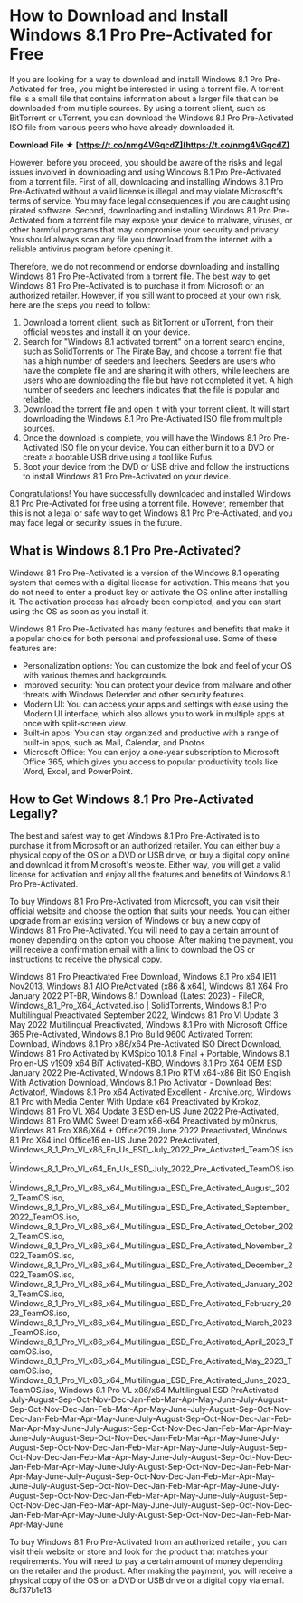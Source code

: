 # How to Download and Install Windows 8.1 Pro Pre-Activated for Free
 
If you are looking for a way to download and install Windows 8.1 Pro Pre-Activated for free, you might be interested in using a torrent file. A torrent file is a small file that contains information about a larger file that can be downloaded from multiple sources. By using a torrent client, such as BitTorrent or uTorrent, you can download the Windows 8.1 Pro Pre-Activated ISO file from various peers who have already downloaded it.
 
**Download File ★ [https://t.co/nmg4VGqcdZ](https://t.co/nmg4VGqcdZ)**


 
However, before you proceed, you should be aware of the risks and legal issues involved in downloading and using Windows 8.1 Pro Pre-Activated from a torrent file. First of all, downloading and installing Windows 8.1 Pro Pre-Activated without a valid license is illegal and may violate Microsoft's terms of service. You may face legal consequences if you are caught using pirated software. Second, downloading and installing Windows 8.1 Pro Pre-Activated from a torrent file may expose your device to malware, viruses, or other harmful programs that may compromise your security and privacy. You should always scan any file you download from the internet with a reliable antivirus program before opening it.
 
Therefore, we do not recommend or endorse downloading and installing Windows 8.1 Pro Pre-Activated from a torrent file. The best way to get Windows 8.1 Pro Pre-Activated is to purchase it from Microsoft or an authorized retailer. However, if you still want to proceed at your own risk, here are the steps you need to follow:
 
1. Download a torrent client, such as BitTorrent or uTorrent, from their official websites and install it on your device.
2. Search for "Windows 8.1 activated torrent" on a torrent search engine, such as SolidTorrents or The Pirate Bay, and choose a torrent file that has a high number of seeders and leechers. Seeders are users who have the complete file and are sharing it with others, while leechers are users who are downloading the file but have not completed it yet. A high number of seeders and leechers indicates that the file is popular and reliable.
3. Download the torrent file and open it with your torrent client. It will start downloading the Windows 8.1 Pro Pre-Activated ISO file from multiple sources.
4. Once the download is complete, you will have the Windows 8.1 Pro Pre-Activated ISO file on your device. You can either burn it to a DVD or create a bootable USB drive using a tool like Rufus.
5. Boot your device from the DVD or USB drive and follow the instructions to install Windows 8.1 Pro Pre-Activated on your device.

Congratulations! You have successfully downloaded and installed Windows 8.1 Pro Pre-Activated for free using a torrent file. However, remember that this is not a legal or safe way to get Windows 8.1 Pro Pre-Activated, and you may face legal or security issues in the future.
  
## What is Windows 8.1 Pro Pre-Activated?
 
Windows 8.1 Pro Pre-Activated is a version of the Windows 8.1 operating system that comes with a digital license for activation. This means that you do not need to enter a product key or activate the OS online after installing it. The activation process has already been completed, and you can start using the OS as soon as you install it.
 
Windows 8.1 Pro Pre-Activated has many features and benefits that make it a popular choice for both personal and professional use. Some of these features are:

- Personalization options: You can customize the look and feel of your OS with various themes and backgrounds.
- Improved security: You can protect your device from malware and other threats with Windows Defender and other security features.
- Modern UI: You can access your apps and settings with ease using the Modern UI interface, which also allows you to work in multiple apps at once with split-screen view.
- Built-in apps: You can stay organized and productive with a range of built-in apps, such as Mail, Calendar, and Photos.
- Microsoft Office: You can enjoy a one-year subscription to Microsoft Office 365, which gives you access to popular productivity tools like Word, Excel, and PowerPoint.

## How to Get Windows 8.1 Pro Pre-Activated Legally?
 
The best and safest way to get Windows 8.1 Pro Pre-Activated is to purchase it from Microsoft or an authorized retailer. You can either buy a physical copy of the OS on a DVD or USB drive, or buy a digital copy online and download it from Microsoft's website. Either way, you will get a valid license for activation and enjoy all the features and benefits of Windows 8.1 Pro Pre-Activated.
 
To buy Windows 8.1 Pro Pre-Activated from Microsoft, you can visit their official website and choose the option that suits your needs. You can either upgrade from an existing version of Windows or buy a new copy of Windows 8.1 Pro Pre-Activated. You will need to pay a certain amount of money depending on the option you choose. After making the payment, you will receive a confirmation email with a link to download the OS or instructions to receive the physical copy.
 
Windows 8.1 Pro Preactivated Free Download,  Windows 8.1 Pro x64 IE11 Nov2013,  Windows 8.1 AIO PreActivated (x86 & x64),  Windows 8.1 X64 Pro January 2022 PT-BR,  Windows 8.1 Download (Latest 2023) - FileCR,  Windows\_8.1\_Pro\_X64\_Activated.iso | SolidTorrents,  Windows 8.1 Pro Multilingual Preactivated September 2022,  Windows 8.1 Pro Vl Update 3 May 2022 Multilingual Preactivated,  Windows 8.1 Pro with Microsoft Office 365 Pre-Activated,  Windows 8.1 Pro Build 9600 Activated Torrent Download,  Windows 8.1 Pro x86/x64 Pre-Activated ISO Direct Download,  Windows 8.1 Pro Activated by KMSpico 10.1.8 Final + Portable,  Windows 8.1 Pro en-US v1909 x64 BiT Activated-KBO,  Windows 8.1 Pro X64 OEM ESD January 2022 Pre-Activated,  Windows 8.1 Pro RTM x64-x86 Bit ISO English With Activation Download,  Windows 8.1 Pro Activator - Download Best Activator!,  Windows 8.1 Pro x64 Activated Excellent - Archive.org,  Windows 8.1 Pro with Media Center With Update x64 Preactivated by Krokoz,  Windows 8.1 Pro VL X64 Update 3 ESD en-US June 2022 Pre-Activated,  Windows 8.1 Pro WMC Sweet Dream x86-x64 Preactivated by m0nkrus,  Windows 8.1 Pro X86/X64 + Office2019 June 2022 Preactivated,  Windows 8.1 Pro X64 incl Office16 en-US June 2022 PreActivated,  Windows\_8\_1\_Pro\_Vl\_x86\_En\_Us\_ESD\_July\_2022\_Pre\_Activated\_TeamOS.iso,  Windows\_8\_1\_Pro\_Vl\_x64\_En\_Us\_ESD\_July\_2022\_Pre\_Activated\_TeamOS.iso,  Windows\_8\_1\_Pro\_Vl\_x86\_x64\_Multilingual\_ESD\_Pre\_Activated\_August\_2022\_TeamOS.iso,  Windows\_8\_1\_Pro\_Vl\_x86\_x64\_Multilingual\_ESD\_Pre\_Activated\_September\_2022\_TeamOS.iso,  Windows\_8\_1\_Pro\_Vl\_x86\_x64\_Multilingual\_ESD\_Pre\_Activated\_October\_2022\_TeamOS.iso,  Windows\_8\_1\_Pro\_Vl\_x86\_x64\_Multilingual\_ESD\_Pre\_Activated\_November\_2022\_TeamOS.iso,  Windows\_8\_1\_Pro\_Vl\_x86\_x64\_Multilingual\_ESD\_Pre\_Activated\_December\_2022\_TeamOS.iso,  Windows\_8\_1\_Pro\_Vl\_x86\_x64\_Multilingual\_ESD\_Pre\_Activated\_January\_2023\_TeamOS.iso,  Windows\_8\_1\_Pro\_Vl\_x86\_x64\_Multilingual\_ESD\_Pre\_Activated\_February\_2023\_TeamOS.iso,  Windows\_8\_1\_Pro\_Vl\_x86\_x64\_Multilingual\_ESD\_Pre\_Activated\_March\_2023\_TeamOS.iso,  Windows\_8\_1\_Pro\_Vl\_x86\_x64\_Multilingual\_ESD\_Pre\_Activated\_April\_2023\_TeamOS.iso,  Windows\_8\_1\_Pro\_Vl\_x86\_x64\_Multilingual\_ESD\_Pre\_Activated\_May\_2023\_TeamOS.iso,  Windows\_8\_1\_Pro\_Vl\_x86\_x64\_Multilingual\_ESD\_Pre\_Activated\_June\_2023\_TeamOS.iso,  Windows 8.1 Pro VL x86/x64 Multilingual ESD PreActivated July-August-Sep-Oct-Nov-Dec-Jan-Feb-Mar-Apr-May-June-July-August-Sep-Oct-Nov-Dec-Jan-Feb-Mar-Apr-May-June-July-August-Sep-Oct-Nov-Dec-Jan-Feb-Mar-Apr-May-June-July-August-Sep-Oct-Nov-Dec-Jan-Feb-Mar-Apr-May-June-July-August-Sep-Oct-Nov-Dec-Jan-Feb-Mar-Apr-May-June-July-August-Sep-Oct-Nov-Dec-Jan-Feb-Mar-Apr-May-June-July-August-Sep-Oct-Nov-Dec-Jan-Feb-Mar-Apr-May-June-July-August-Sep-Oct-Nov-Dec-Jan-Feb-Mar-Apr-May-June-July-August-Sep-Oct-Nov-Dec-Jan-Feb-Mar-Apr-May-June-July-August-Sep-Oct-Nov-Dec-Jan-Feb-Mar-Apr-May-June-July-August-Sep-Oct-Nov-Dec-Jan-Feb-Mar-Apr-May-June-July-August-Sep-Oct-Nov-Dec-Jan-Feb-Mar-Apr-May-June-July-August-Sep-Oct-Nov-Dec-Jan-Feb-Mar-Apr-May-June-July-August-Sep-Oct-Nov-Dec-Jan-Feb-Mar-Apr-May-June-July-August-Sep-Oct-Nov-Dec-Jan-Feb-Mar-Apr-May-June-July-August-Sep-Oct-Nov-Dec-Jan-Feb-Mar-Apr-May-June
 
To buy Windows 8.1 Pro Pre-Activated from an authorized retailer, you can visit their website or store and look for the product that matches your requirements. You will need to pay a certain amount of money depending on the retailer and the product. After making the payment, you will receive a physical copy of the OS on a DVD or USB drive or a digital copy via email.
 8cf37b1e13
 

